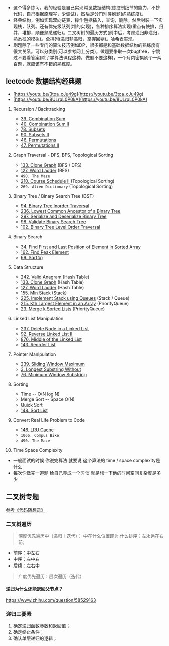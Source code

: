 - 这个得多练习。我的经验是自己实现常见数据结构(练控制细节的能力，不抄代码，自己根据原理写，少调试)，然后是分门别类刷题(练熟练度)。
- 经典结构，例如实现双向链表，操作包括插入，查询，删除。然后封装一下实现栈，队列。还有优先级队列(堆的实现)，各种排序算法实现(重点有快排，归并，堆排，顺便熟悉递归)。二叉树树的遍历方式(前中后，考虑递归非递归，熟悉栈的模拟)。全排列(递归非递归，掌握回朔)。哈希表实现。
- 刷题除了一些专门的算法技巧例如DP，很多都是和基础数据结构的熟练度有很大关系。可以分类别(可以参考网上分类)，做题要争取一次bugfree，宁跳过不要看答案(除了学算法课程这种，做题不要这样)，一个月内密集刷个一两百题，就应该有不错的熟练度。

## leetcode 数据结构经典题
   - [https://youtu.be/3toa_cJu49g](https://youtu.be/3toa_cJu49g)
   - [https://youtu.be/8ULrqL0P0kA](https://youtu.be/8ULrqL0P0kA)


1. Recursion / Backtracking
    - [39. Combination Sum](https://leetcode.cn/problems/combination-sum/)
    - [40. Combination Sum II](https://leetcode.cn/problems/combination-sum-ii/)
    - [78. Subsets ](https://leetcode.cn/problems/subsets/)
    - [90. Subsets II ](https://leetcode.cn/problems/subsets-ii)
    - [46. Permutations ](https://leetcode.cn/problems/permutations)
    - [47. Permutations II](https://leetcode.cn/problems/permutations-ii) 

2. Graph Traversal - DFS, BFS, Topological Sorting
    - [133. Clone Graph](https://leetcode.cn/problems/clone-graph) (BFS / DFS)
    - [127. Word Ladder](https://leetcode.cn/problems/word-ladder) (BFS)
    - `490. The Maze `
    - [210. Course Schedule II](https://leetcode.cn/problems/course-schedule-ii) (Topological Sorting)
    - `269. Alien Dictionary` (Topological Sorting)

3. Binary Tree / Binary Search Tree (BST)
    - [94. Binary Tree Inorder Traversal ](https://leetcode.cn/problems/binary-tree-inorder-traversal)
    - [236. Lowest Common Ancestor of a Binary Tree](https://leetcode.cn/problems/lowest-common-ancestor-of-a-binary-tree)
    - [297. Serialize and Deserialize Binary Tree ](https://leetcode.cn/problems/serialize-and-deserialize-binary-tree)
    - [98. Validate Binary Search Tree ](https://leetcode.cn/problems/validate-binary-search-tree)
    - [102. Binary Tree Level Order Traversal ](https://leetcode.cn/problems/binary-tree-level-order-traversal)
 
4. Binary Search
    - [34. Find First and Last Position of Element in Sorted Array](https://leetcode.cn/problems/find-first-and-last-position-of-element-in-sorted-array)
    - [162. Find Peak Element](https://leetcode.cn/problems/find-peak-element) 
    - [69. Sqrt(x)](https://leetcode.cn/problems/sqrtx)
  
5. Data Structure
    - [242. Valid Anagram ](https://leetcode.cn/problems/valid-anagram) (Hash Table)
    - [133. Clone Graph](https://leetcode.cn/problems/clone-graph)  (Hash Table)
    - [127. Word Ladder](https://leetcode.cn/problems/word-ladder) (Hash Table)
    - [155. Min Stack](https://leetcode.cn/problems/min-stack)  (Stack)
    - [225. Implement Stack using Queues](https://leetcode.cn/problems/implement-stack-using-queues) (Stack / Queue)
    - [215. Kth Largest Element in an Array](https://leetcode.cn/problems/kth-largest-element-in-an-array) (PriorityQueue)
    - [23. Merge k Sorted Lists](https://leetcode.cn/problems/merge-k-sorted-lists) (PriorityQueue)

6. Linked List Manipulation
    - [237. Delete Node in a Linked List](https://leetcode.cn/problems/delete-node-in-a-linked-list)
    - [92. Reverse Linked List II ](https://leetcode.cn/problems/reverse-linked-list-ii)
    - [876. Middle of the Linked List](https://leetcode.cn/problems/middle-of-the-linked-list) 
    - [143. Reorder List](https://leetcode.cn/problems/reorder-list)

7. Pointer Manipulation
    - [239. Sliding Window Maximum](https://leetcode.cn/problems/sliding-window-maximum) 
    - [3. Longest Substring Without](https://leetcode.cn/problems/longest-substring-without-repeating-characters) 
    - [76. Minimum Window Substring](https://leetcode.cn/problems/minimum-window-substring) 

8. Sorting
    - Time -- O(N log N)
    - Merge Sort -- Space O(N)
    - Quick Sort
    - [148. Sort List](https://leetcode.cn/problems/sort-list)

9. Convert Real Life Problem to Code
   - [146. LRU Cache](https://leetcode.cn/problems/lru-cache)
   - `1066. Compus Bike`
   - `490. The Maze`

10. Time Space Complexity
   - 一般面试的时候 你说完算法 就要说 这个算法的 time / space complexity是什么
   - 每次你做完一道题 给自己养成一个习惯 就是想一下他的时间空间复杂度是多少

## 二叉树专题

[参考《代码随想录》](https://www.programmercarl.com/%E4%BA%8C%E5%8F%89%E6%A0%91%E7%90%86%E8%AE%BA%E5%9F%BA%E7%A1%80.html)

### 二叉树遍历

> 深度优先遍历中（递归｜迭代）：
> 中在什么位置即为 什么排序；左永远在右前;
- 前序：中左右
- 中序：左中右
- 后续：左右中
> 广度优先遍历：层次遍历（迭代）
#### 递归为什么还能退回父节点？
https://www.zhihu.com/question/58529163


### 递归三要素
1. 确定递归函数参数和返回值；
2. 确定终止条件；
3. 确认单层递归的逻辑；

